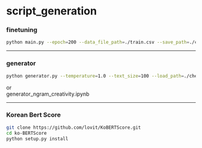 # script_generation

### finetuning

```sh
python main.py --epoch=200 --data_file_path=./train.csv --save_path=./checkpoint/ --load_path=./checkpoint/KoGPT2_checkpoint_240000.tar --batch_size=1
```
----------
### generator

```sh
python generator.py --temperature=1.0 --text_size=100 --load_path=./checkpoint/KoGPT2_checkpoint_240000.tar --tmp_sent="우리는 지난"
```
or<br>
generator_ngram_creativity.ipynb

--------

### Korean Bert Score
```sh
git clone https://github.com/lovit/KoBERTScore.git
cd ko-BERTScore
python setup.py install
```
